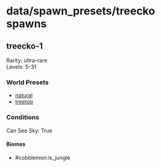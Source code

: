 # data/spawn_presets/treecko spawns  
  
## treecko-1  
Rarity: ultra-rare  
Levels: 5-31  
  
### World Presets  
* [natural](/data/spawn_data/natural.md)  
* [treetop](/data/spawn_data/treetop.md)  
  
### Conditions  
Can See Sky: True  
  
#### Biomes  
  * #cobblemon:is_jungle
  
